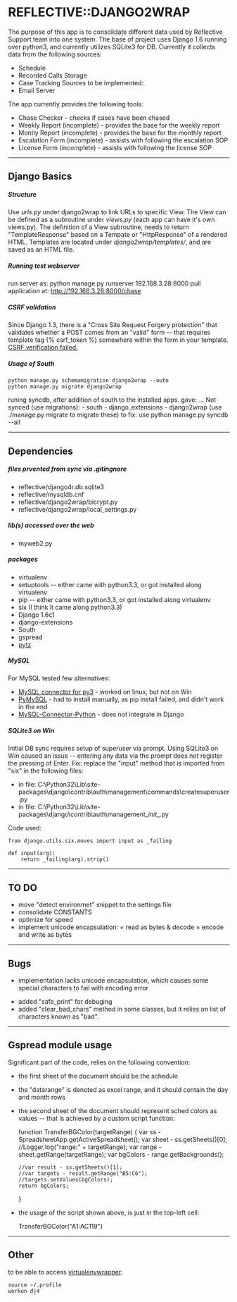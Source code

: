 REFLECTIVE::DJANGO2WRAP
=======================

The purpose of this app is to consolidate different data used by Reflective Support team into one system. The base of project uses Django 1.6 running over python3, and currently utilizes SQLite3 for DB. Currently it collects data from the following sources:
 * Schedule
 * Recorded Calls Storage
 * Case Tracking
Sources to be implemented:
 * Email Server

The app currently provides the following tools:
 * Chase Checker - checks if cases have been chased
 * Weekly Report (incomplete) - provides the base for the weekly report
 * Montly Report (incomplete) - provides the base for the monthly report
 * Escalation Form (incomplete) - assists with following the escalation SOP
 * License Form (incomplete) - assists with following the license SOP

-------------
Django Basics
-------------

##### Structure
Use *urls.py* under django2wrap to link URLs to specific View. The View can be defined as a subroutine under *views.py* (each app can have it's own views.py). The definition of a View subroutine, needs to return "TemplateResponse" based on a Tempate or "HttpResponse" of a rendered HTML. Templates are located under *django2wrap/templates/*, and are saved as an HTML file.

##### Running test webserver
run server as:
    python manage.py runserver 192.168.3.28:8000
pull application at:
    http://192.168.3.28:8000/chase

##### CSRF validation
Since Django 1.3, there is a "Cross Site Request Forgery protection" that validates whether a POST comes from an "valid" form -- that requires template tag {% csrf_token %} somewhere within the form in your template. [CSRF verification failed.](http://stackoverflow.com/questions/9692625/csrf-verification-failed-request-aborted-on-django)

##### Usage of South
    python manage.py schemamigration django2wrap --auto
    python manage.py migrate django2wrap
runing syncdb, after addition of south to the installed apps. gave:
    ...
    Not synced (use migrations):
     - south
     - django_extensions
     - django2wrap
    (use ./manage.py migrate to migrate these)
to fix: use
    python manage.py syncdb --all

------------
Dependencies
------------

##### files prvented from sync via .gitingnore
 * reflective/django4r.db.sqlite3
 * reflective/mysqldb.cnf
 * reflective/django2wrap/bicrypt.py
 * reflective/django2wrap/local_settings.py

##### lib(s) accessed over the web
 * myweb2.py

##### packages
 * virtualenv
 * setuptools -- either came with python3.3, or got installed along virtualenv
 * pip -- either came with python3.3, or got installed along virtualenv
 * six (I think it came along python3.3)
 * Django 1.6c1
 * django-extensions
 * South
 * gspread
 * [pytz](https://pypi.python.org/pypi/pytz/)

##### MySQL
For MySQL tested few alternatives:
 * [MySQL connector for py3](https://github.com/clelland/MySQL-for-Python-3) - worked on linux, but not on Win
 * [PyMySQL](https://github.com/PyMySQL/PyMySQL) - had to install manually, as pip install failed, and didn't work in the end
 * [MySQL-Connector-Python](http://dev.mysql.com/downloads/connector/python/) - does not integrate in Django

##### SQLite3 on Win
Initial DB sync requires setup of superuser via prompt. Using SQLite3 on Win caused an issue -- entering any data via the prompt does not register the pressing of Enter.
Fix: replace the "input" method that is imported from "six" in the following files:
 * in file: C:\Python32\Lib\site-packages\django\contrib\auth\management\commands\createsuperuser.py
 * in file: C:\Python32\Lib\site-packages\django\contrib\auth\management\__init__.py

Code used:

    from django.utils.six.moves import input as _failing

    def input(arg):
        return _failing(arg).strip()

-----
TO DO
-----
 - move "detect environmet" snippet to the settings file
 - consolidate CONSTANTS
 - optimize for speed
 - implement unicode encapsulation:
   = read as bytes & decode
   = encode and write as bytes

-----
Bugs
-----
 * implementation lacks unicode encapsulation, which causes some special characters to fail with encoding error
  - added "safe_print" for debuging
  - added "clear_bad_chars" method in some classes, but it relies on list of characters known as "bad".

--------------------
Gspread module usage
--------------------
Significant part of the code, relies on the following convention:
* the first sheet of the document should be the schedule
* the "datarange" is denoted as excel range, and it should contain the day and month rows
* the second sheet of the document should represent sched colors as values -- that is achieved by a custom script function:

    function TransferBGColor(targetRange) {
      var ss - SpreadsheetApp.getActiveSpreadsheet();
      var sheet - ss.getSheets()[0];
      //Logger.log("range:" + targetRange);
      var range - sheet.getRange(targetRange);
      var bgColors - range.getBackgrounds();

      //var result - ss.getSheets()[1];
      //var targets - result.getRange("B5:C6");
      //targets.setValues(bgColors);
      return bgColors;
    }

* the usage of the script shown above, is just in the top-left cell:

    TransferBGColor("A1:AC119")

-----------
Other
-----------
to be able to access [virtualenvwrapper](http://virtualenvwrapper.readthedocs.org/en/latest/command_ref.html):

    source ~/.profile
    workon dj4